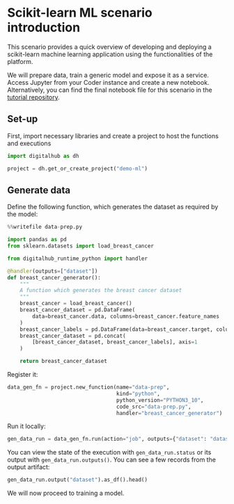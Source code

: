 # Scikit-learn ML scenario introduction

This scenario provides a quick overview of developing and deploying a scikit-learn machine learning application using the functionalities of the platform.

We will prepare data, train a generic model and expose it as a service. Access Jupyter from your Coder instance and create a new notebook. Alternatively, you can find the final notebook file for this scenario in the [tutorial repository](https://github.com/scc-digitalhub/digitalhub-tutorials/tree/main/s3-scikit-learn).

## Set-up

First, import necessary libraries and create a project to host the functions and executions

```python
import digitalhub as dh

project = dh.get_or_create_project("demo-ml")
```

## Generate data

Define the following function, which generates the dataset as required by the model:

``` python
%%writefile data-prep.py

import pandas as pd
from sklearn.datasets import load_breast_cancer

from digitalhub_runtime_python import handler

@handler(outputs=["dataset"])
def breast_cancer_generator():
    """
    A function which generates the breast cancer dataset
    """
    breast_cancer = load_breast_cancer()
    breast_cancer_dataset = pd.DataFrame(
        data=breast_cancer.data, columns=breast_cancer.feature_names
    )
    breast_cancer_labels = pd.DataFrame(data=breast_cancer.target, columns=["target"])
    breast_cancer_dataset = pd.concat(
        [breast_cancer_dataset, breast_cancer_labels], axis=1
    )

    return breast_cancer_dataset
```

Register it:

``` python
data_gen_fn = project.new_function(name="data-prep",
                                   kind="python",
                                   python_version="PYTHON3_10",
                                   code_src="data-prep.py",
                                   handler="breast_cancer_generator")
```

Run it locally:

``` python
gen_data_run = data_gen_fn.run(action="job", outputs={"dataset": "dataset"}, local_execution=True)
```

You can view the state of the execution with `gen_data_run.status` or its output with `gen_data_run.outputs()`. You can see a few records from the output artifact:

``` python
gen_data_run.output("dataset").as_df().head()
```

We will now proceed to training a model.
